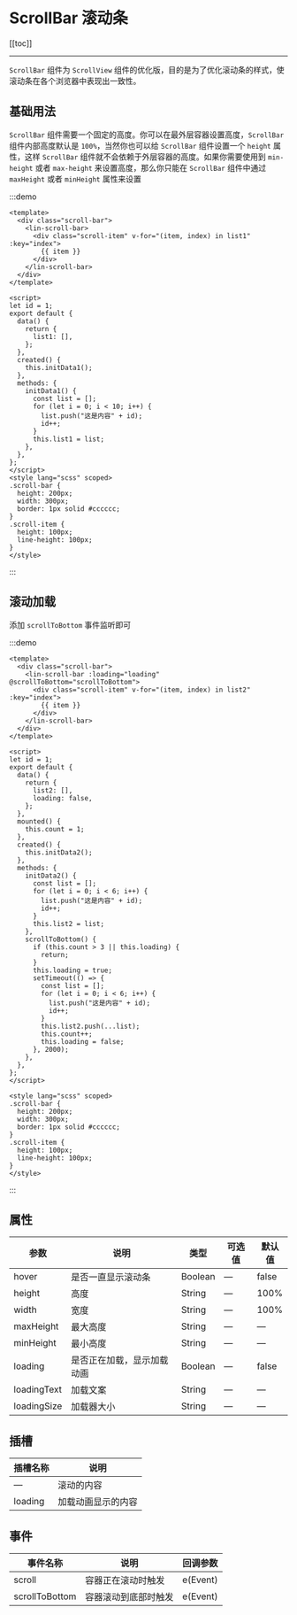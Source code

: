 # ScrollBar 滚动条

[[toc]]

---

`ScrollBar` 组件为 `ScrollView` 组件的优化版，目的是为了优化滚动条的样式，使滚动条在各个浏览器中表现出一致性。

## 基础用法

`ScrollBar` 组件需要一个固定的高度。你可以在最外层容器设置高度，`ScrollBar` 组件内部高度默认是 `100%`，当然你也可以给 `ScrollBar` 组件设置一个 `height` 属性，这样 `ScrollBar` 组件就不会依赖于外层容器的高度。如果你需要使用到 `min-height` 或者 `max-height` 来设置高度，那么你只能在 `ScrollBar` 组件中通过 `maxHeight` 或者 `minHeight` 属性来设置

:::demo

```vue
<template>
  <div class="scroll-bar">
    <lin-scroll-bar>
      <div class="scroll-item" v-for="(item, index) in list1" :key="index">
        {{ item }}
      </div>
    </lin-scroll-bar>
  </div>
</template>

<script>
let id = 1;
export default {
  data() {
    return {
      list1: [],
    };
  },
  created() {
    this.initData1();
  },
  methods: {
    initData1() {
      const list = [];
      for (let i = 0; i < 10; i++) {
        list.push("这是内容" + id);
        id++;
      }
      this.list1 = list;
    },
  },
};
</script>
<style lang="scss" scoped>
.scroll-bar {
  height: 200px;
  width: 300px;
  border: 1px solid #cccccc;
}
.scroll-item {
  height: 100px;
  line-height: 100px;
}
</style>
```

:::

## 滚动加载

添加 `scrollToBottom` 事件监听即可

:::demo

```vue
<template>
  <div class="scroll-bar">
    <lin-scroll-bar :loading="loading" @scrollToBottom="scrollToBottom">
      <div class="scroll-item" v-for="(item, index) in list2" :key="index">
        {{ item }}
      </div>
    </lin-scroll-bar>
  </div>
</template>

<script>
let id = 1;
export default {
  data() {
    return {
      list2: [],
      loading: false,
    };
  },
  mounted() {
    this.count = 1;
  },
  created() {
    this.initData2();
  },
  methods: {
    initData2() {
      const list = [];
      for (let i = 0; i < 6; i++) {
        list.push("这是内容" + id);
        id++;
      }
      this.list2 = list;
    },
    scrollToBottom() {
      if (this.count > 3 || this.loading) {
        return;
      }
      this.loading = true;
      setTimeout(() => {
        const list = [];
        for (let i = 0; i < 6; i++) {
          list.push("这是内容" + id);
          id++;
        }
        this.list2.push(...list);
        this.count++;
        this.loading = false;
      }, 2000);
    },
  },
};
</script>

<style lang="scss" scoped>
.scroll-bar {
  height: 200px;
  width: 300px;
  border: 1px solid #cccccc;
}
.scroll-item {
  height: 100px;
  line-height: 100px;
}
</style>
```

:::

## 属性

| 参数        | 说明                       | 类型    | 可选值 | 默认值 |
| ----------- | -------------------------- | ------- | ------ | ------ |
| hover       | 是否一直显示滚动条         | Boolean | —      | false  |
| height      | 高度                       | String  | —      | 100%   |
| width       | 宽度                       | String  | —      | 100%   |
| maxHeight   | 最大高度                   | String  | —      | —      |
| minHeight   | 最小高度                   | String  | —      | —      |
| loading     | 是否正在加载，显示加载动画 | Boolean | —      | false  |
| loadingText | 加载文案                   | String  | —      | —      |
| loadingSize | 加载器大小                 | String  | —      | —      |

## 插槽

| 插槽名称 | 说明               |
| -------- | ------------------ |
| —        | 滚动的内容         |
| loading  | 加载动画显示的内容 |

## 事件

| 事件名称       | 说明                 | 回调参数 |
| -------------- | -------------------- | -------- |
| scroll         | 容器正在滚动时触发   | e(Event) |
| scrollToBottom | 容器滚动到底部时触发 | e(Event) |
